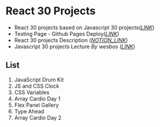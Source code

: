 # React 30 Projects

- React 30 projects based on Javascript 30 projects(_[LINK](https://github.com/soojeongHan/js-30-projects)_)
- Testing Page - Github Pages Deploy(_[LINK](https://soojeonghan.github.io/react-30-projects/)_)
- React 30 projects Description (_[NOTION_LINK](https://www.notion.so/soojeonghan/React-30-Projects-Description-a5de103e11b748a1a7a87eedf2a5b8cd)_)
- Javascript 30 projects Lecture _By wesbos_ (_[LINK](https://courses.wesbos.com/account)_)

## List

1. JavaScript Drum Kit
2. JS and CSS Clock
3. CSS Variables
4. Array Cardio Day 1
5. Flex Panel Gallery
6. Type Ahead
7. Array Cardio Day 2